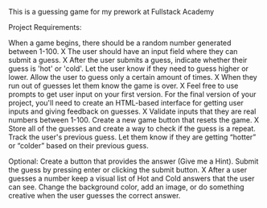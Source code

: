 This is a guessing game for my prework at Fullstack Academy

Project Requirements:

When a game begins, there should be a random number generated between 1-100. X
The user should have an input field where they can submit a guess. X
After the user submits a guess, indicate whether their guess is 'hot' or 'cold'. Let the user know if they need to guess higher or lower.
Allow the user to guess only a certain amount of times. X
When they run out of guesses let them know the game is over. X
Feel free to use prompts to get user input on your first version.
For the final version of your project, you'll need to create an HTML-based interface for getting user inputs and giving feedback on guesses. X
Validate inputs that they are real numbers between 1-100.
Create a new game button that resets the game. X
Store all of the guesses and create a way to check if the guess is a repeat.
Track the user's previous guess. Let them know if they are getting “hotter” or “colder” based on their previous guess.

Optional: 
Create a button that provides the answer (Give me a Hint).
Submit the guess by pressing enter or clicking the submit button. X
After a user guesses a number keep a visual list of Hot and Cold answers that the user can see.
Change the background color, add an image, or do something creative when the user guesses the correct answer.
